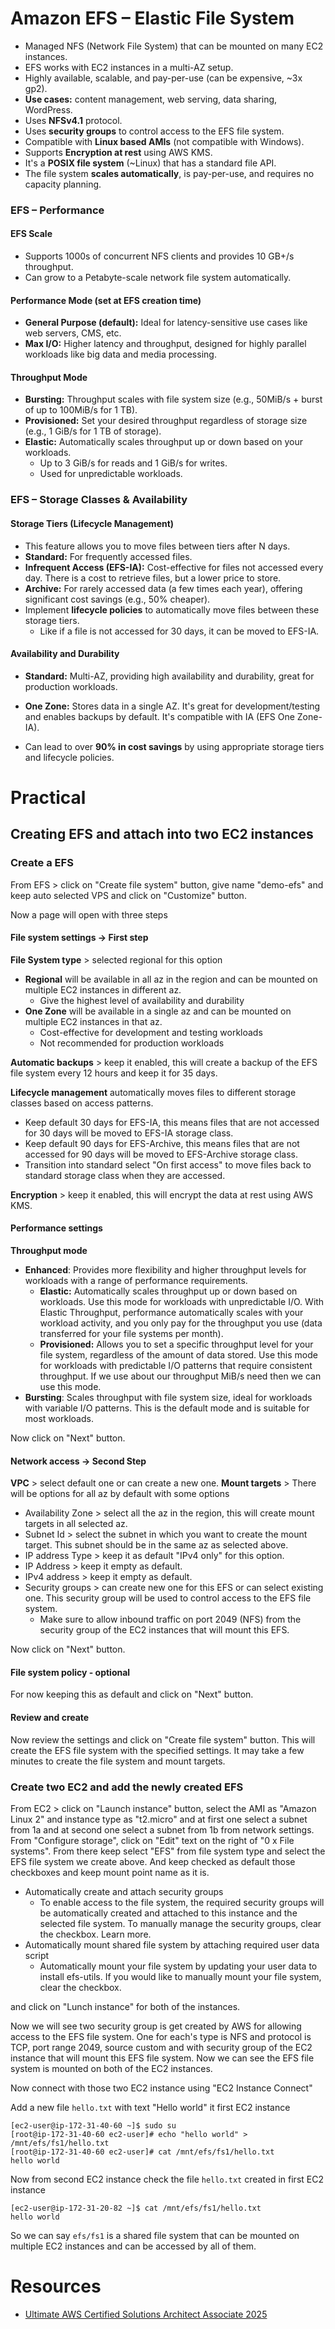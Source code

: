 
# Amazon EFS – Elastic File System

- Managed NFS (Network File System) that can be mounted on many EC2 instances.
- EFS works with EC2 instances in a multi-AZ setup.
- Highly available, scalable, and pay-per-use (can be expensive, ~3x gp2).
- **Use cases:** content management, web serving, data sharing, WordPress.
- Uses **NFSv4.1** protocol.
- Uses **security groups** to control access to the EFS file system.
- Compatible with **Linux based AMIs** (not compatible with Windows).
- Supports **Encryption at rest** using AWS KMS.
- It's a **POSIX file system** (~Linux) that has a standard file API.
- The file system **scales automatically**, is pay-per-use, and requires no capacity planning.

### EFS – Performance

#### EFS Scale
- Supports 1000s of concurrent NFS clients and provides 10 GB+/s throughput.
- Can grow to a Petabyte-scale network file system automatically.

#### Performance Mode (set at EFS creation time)
- **General Purpose (default):** Ideal for latency-sensitive use cases like web servers, CMS, etc.
- **Max I/O:** Higher latency and throughput, designed for highly parallel workloads like big data and media processing.

#### Throughput Mode
- **Bursting:** Throughput scales with file system size (e.g., 50MiB/s + burst of up to 100MiB/s for 1 TB).
- **Provisioned:** Set your desired throughput regardless of storage size (e.g., 1 GiB/s for 1 TB of storage).
- **Elastic:** Automatically scales throughput up or down based on your workloads.
    - Up to 3 GiB/s for reads and 1 GiB/s for writes.
    - Used for unpredictable workloads.

### EFS – Storage Classes & Availability

#### Storage Tiers (Lifecycle Management)
- This feature allows you to move files between tiers after N days.
- **Standard:** For frequently accessed files.
- **Infrequent Access (EFS-IA):** Cost-effective for files not accessed every day. There is a cost to retrieve files, 
  but a lower price to store.
- **Archive:** For rarely accessed data (a few times each year), offering significant cost savings (e.g., 50% cheaper).
- Implement **lifecycle policies** to automatically move files between these storage tiers.
  - Like if a file is not accessed for 30 days, it can be moved to EFS-IA.

#### Availability and Durability
- **Standard:** Multi-AZ, providing high availability and durability, great for production workloads.
- **One Zone:** Stores data in a single AZ. It's great for development/testing and enables backups by default. It's 
  compatible with IA (EFS One Zone-IA).

- Can lead to over **90% in cost savings** by using appropriate storage tiers and lifecycle policies.



# Practical
## Creating EFS and attach into two EC2 instances
### Create a EFS 
From EFS > click on "Create file system" button, give name "demo-efs" and keep auto selected VPS and click on 
"Customize" button.


Now a page will open with three steps 

#### File system settings -> First step

**File System type** > selected regional for this option
* **Regional** will be available in all az in the region and can be mounted on multiple EC2 instances in different az.
  * Give the highest level of availability and durability
* **One Zone** will be available in a single az and can be mounted on multiple EC2 instances in that az.
  * Cost-effective for development and testing workloads
  * Not recommended for production workloads

**Automatic backups** > keep it enabled, this will create a backup of the EFS file system every 12 hours and keep it for
35 days.

**Lifecycle management** automatically moves files to different storage classes based on access patterns.
* Keep default 30 days for EFS-IA, this means files that are not accessed for 30 days will be moved to EFS-IA storage 
  class.
* Keep default 90 days for EFS-Archive, this means files that are not accessed for 90 days will be moved to EFS-Archive 
  storage class.
* Transition into standard select "On first access" to move files back to standard storage class when they are accessed.

**Encryption** > keep it enabled, this will encrypt the data at rest using AWS KMS.

#### Performance settings
**Throughput mode** 
* **Enhanced**: Provides more flexibility and higher throughput levels for workloads with a range of performance 
  requirements.
  * **Elastic:** Automatically scales throughput up or down based on workloads. Use this mode for workloads with 
    unpredictable I/O. With Elastic Throughput, performance automatically scales with your workload activity, and you 
    only pay for the throughput you use (data transferred for your file systems per month). 
  * **Provisioned:** Allows you to set a specific throughput level for your file system, regardless of the amount of 
    data stored. Use this mode for workloads with predictable I/O patterns that require consistent throughput. If we
    use about our throughput MiB/s need then we can use this mode.
* **Bursting**: Scales throughput with file system size, ideal for workloads with variable I/O patterns. This is the 
  default mode and is suitable for most workloads.

Now click on "Next" button.

#### Network access -> Second Step
**VPC** > select default one or can create a new one.
**Mount targets** > There will be options for all az by default with some options
  * Availability Zone > select all the az in the region, this will create mount targets in all selected az.
  * Subnet Id > select the subnet in which you want to create the mount target. This subnet should be in the same az as 
    selected above.
  * IP address Type > keep it as default "IPv4 only" for this option.
  * IP Address > keep it empty as default.
  * IPv4 address > keep it empty as default.
  * Security groups > can create new one for this EFS or can select existing one. This security group will be used to 
    control access to the EFS file system.
    * Make sure to allow inbound traffic on port 2049 (NFS) from the security group of the EC2 instances that will mount 
      this EFS.

Now click on "Next" button.

#### File system policy - optional 
For now keeping this as default and click on "Next" button.

#### Review and create
Now review the settings and click on "Create file system" button. This will create the EFS file system with the
specified settings. It may take a few minutes to create the file system and mount targets.

### Create two EC2 and add the newly created EFS
From EC2 > click on "Launch instance" button, select the AMI as "Amazon Linux 2" and instance type as "t2.micro" and
at first one select a subnet from 1a and at second one select a subnet from 1b from network settings. From "Configure 
storage", click on "Edit" text on the right of "0 x File systems". From there keep select "EFS" from file system type
and select the EFS file system we create above. And keep checked as default those checkboxes and keep mount point name
as it is.

* Automatically create and attach security groups
  * To enable access to the file system, the required security groups will be automatically created and attached to this
    instance and the selected file system. To manually manage the security groups, clear the checkbox. Learn more.
* Automatically mount shared file system by attaching required user data script
  * Automatically mount your file system by updating your user data to install efs-utils. If you would like to manually 
    mount your file system, clear the checkbox.

and click on "Lunch instance" for both of the instances.

Now we will see two security group is get created by AWS for allowing access to the EFS file system. One for each's 
type is NFS and protocol is TCP, port range 2049, source custom and with security group of the EC2 instance that
will mount this EFS file system. Now we can see the EFS file system is mounted on both of the EC2 instances.

Now connect with those two EC2 instance using "EC2 Instance Connect"

Add a new file `hello.txt` with text "Hello world" it first EC2 instance
```shell
[ec2-user@ip-172-31-40-60 ~]$ sudo su
[root@ip-172-31-40-60 ec2-user]# echo "hello world" > /mnt/efs/fs1/hello.txt
[root@ip-172-31-40-60 ec2-user]# cat /mnt/efs/fs1/hello.txt
hello world
```
Now from second EC2 instance check the file `hello.txt` created in first EC2 instance
```shell
[ec2-user@ip-172-31-20-82 ~]$ cat /mnt/efs/fs1/hello.txt
hello world
```

So we can say `efs/fs1` is a shared file system that can be mounted on multiple EC2 instances and can be accessed by all 
of them.

# Resources
* [Ultimate AWS Certified Solutions Architect Associate 2025](https://www.udemy.com/course/aws-certified-solutions-architect-associate-saa-c03)
